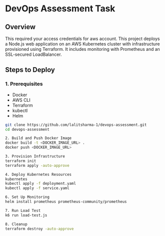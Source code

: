 # DevOps Assessment Task

## Overview
This required your access credentials for aws account.
This project deploys a Node.js web application on an AWS Kubernetes cluster with infrastructure provisioned using Terraform. It includes monitoring with Prometheus and an SSL-secured LoadBalancer.

## Steps to Deploy

### 1. Prerequisites
- Docker
- AWS CLI
- Terraform
- kubectl
- Helm


```bash
git clone https://github.com/lalitsharma-1/devops-assessment.git
cd devops-assessment

2. Build and Push Docker Image
docker build -t <DOCKER_IMAGE_URL> .
docker push <DOCKER_IMAGE_URL>

3. Provision Infrastructure
terraform init
terraform apply -auto-approve

4. Deploy Kubernetes Resources
kubernetes
kubectl apply -f deployment.yaml
kubectl apply -f service.yaml

6. Set Up Monitoring
helm install prometheus prometheus-community/prometheus

7. Run Load Test
k6 run load-test.js

8. Cleanup
terraform destroy -auto-approve

